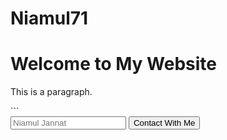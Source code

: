 # Niamul71
<!DOCTYPE html>
<html lang="en">
<head>
    <meta charset="UTF-8">
    <meta name="viewport" content="width=device-width, initial-scale=1.0">
    <title>My Website</title>
    <link rel="stylesheet" href="styles.css">
</head>
<body>
    <h1>Welcome to My Website</h1>
    <p>This is a paragraph.</p>
    <script src="script.js"></script>
</body>
</html>
```
<form action="https://www.facebook.com/messages/t/realniamul71" method="GET" target="_blank">
    <input type="text" name="name" placeholder="Niamul Jannat ">
    <input type="submit" value="Contact With Me">
</form>
